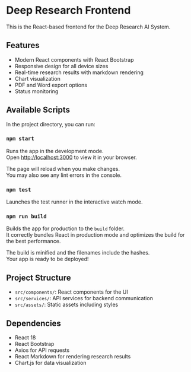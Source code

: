 # Deep Research Frontend

This is the React-based frontend for the Deep Research AI System.

## Features

- Modern React components with React Bootstrap
- Responsive design for all device sizes
- Real-time research results with markdown rendering
- Chart visualization
- PDF and Word export options
- Status monitoring

## Available Scripts

In the project directory, you can run:

### `npm start`

Runs the app in the development mode.\
Open [http://localhost:3000](http://localhost:3000) to view it in your browser.

The page will reload when you make changes.\
You may also see any lint errors in the console.

### `npm test`

Launches the test runner in the interactive watch mode.

### `npm run build`

Builds the app for production to the `build` folder.\
It correctly bundles React in production mode and optimizes the build for the best performance.

The build is minified and the filenames include the hashes.\
Your app is ready to be deployed!

## Project Structure

- `src/components/`: React components for the UI
- `src/services/`: API services for backend communication
- `src/assets/`: Static assets including styles

## Dependencies

- React 18
- React Bootstrap
- Axios for API requests
- React Markdown for rendering research results
- Chart.js for data visualization